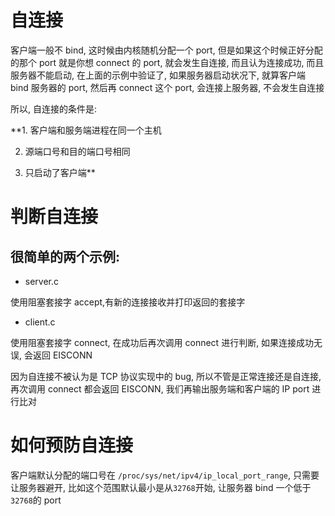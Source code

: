 # 自连接

客户端一般不 bind, 这时候由内核随机分配一个 port, 但是如果这个时候正好分配的那个 port 就是你想 connect 的 port, 就会发生自连接, 而且认为连接成功, 而且服务器不能启动, 在上面的示例中验证了, 如果服务器启动状况下, 就算客户端 bind 服务器的 port, 然后再 connect 这个 port, 会连接上服务器, 不会发生自连接

所以, 自连接的条件是:

**1. 客户端和服务端进程在同一个主机

2. 源端口号和目的端口号相同

3. 只启动了客户端**

# 判断自连接

## 很简单的两个示例:

- server.c

使用阻塞套接字 accept,有新的连接接收并打印返回的套接字

- client.c

使用阻塞套接字 connect, 在成功后再次调用 connect 进行判断, 如果连接成功无误, 会返回 EISCONN

因为自连接不被认为是 TCP 协议实现中的 bug, 所以不管是正常连接还是自连接, 再次调用 connect 都会返回 EISCONN, 我们再输出服务端和客户端的 IP port 进行比对

# 如何预防自连接

客户端默认分配的端口号在 `/proc/sys/net/ipv4/ip_local_port_range`, 只需要让服务器避开, 比如这个范围默认最小是从`32768`开始, 让服务器 bind 一个低于`32768`的 port
